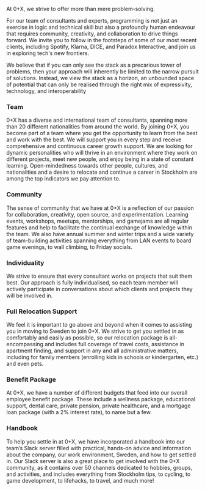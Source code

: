At 0+X, we strive to offer more than mere problem-solving.

For our team of consultants and experts, programming is not just an exercise in logic and technical skill but also a profoundly human endeavour that requires community, creativity, and collaboration to drive things forward. We invite you to follow in the footsteps of some of our most recent clients, including Spotify, Klarna, DICE, and Paradox Interactive, and join us in exploring tech's new frontiers.

We believe that if you can only see the stack as a precarious tower of problems, then your approach will inherently be limited to the narrow pursuit of solutions. Instead, we view the stack as a horizon, an unbounded space of potential that can only be realised through the right mix of expressivity, technology, and interoperability


<h3><b>Team</b></h3>

0+X has a diverse and international team of consultants, spanning more than 20 different nationalities from around the world. By joining 0+X, you become part of a team where you get the opportunity to learn from the best and work with the best. We will support you in every step and receive comprehensive and continuous career growth support. We are looking for dynamic personalities who will thrive in an environment where they work on different projects, meet new people, and enjoy being in a state of constant learning. Open-mindedness towards other people, cultures, and nationalities and a desire to relocate and continue a career in Stockholm are among the top indicators we pay attention to.

<h3><b>Community</b></h3>

The sense of community that we have at 0+X is a reflection of our passion for collaboration, creativity, open source, and experimentation. Learning events, workshops, meetups, mentorships, and gamejams are all regular features and help to facilitate the continual exchange of knowledge within the team. We also have annual summer and winter trips and a wide variety of team-building activities spanning everything from LAN events to board game evenings, to wall climbing, to Friday socials.   

<h3><b>Individuality</b></h3>

We strive to ensure that every consultant works on projects that suit them best. Our approach is fully individualised, so each team member will actively participate in conversations about which clients and projects they will be involved in. 

<h3><b>Full Relocation Support</b></h3>

We feel it is important to go above and beyond when it comes to assisting you in moving to Sweden to join 0+X. We strive to get you settled in as comfortably and easily as possible, so our relocation package is all-encompassing and includes full coverage of travel costs, assistance in apartment finding, and support in any and all administrative matters, including for family members (enrolling kids in schools or kindergarten, etc.) and even pets.


<h3><b>Benefit Package</b></h3>

At 0+X, we have a number of different budgets that feed into our overall employee benefit package. These include a wellness package, educational support, dental care, private pension, private healthcare, and a mortgage loan package (with a 2% interest rate), to name but a few.

<h3><b>Handbook</b></h3>

To help you settle in at 0+X, we have incorporated a handbook into our team’s Slack server filled with practical, hands-on advice and information about the company, our work environment, Sweden, and how to get settled in. Our Slack server is also a great place to get involved with the 0+X community, as it contains over 50 channels dedicated to hobbies, groups, and activities, and includes everything from Stockholm tips, to cycling, to game development, to lifehacks, to travel, and much more! 
